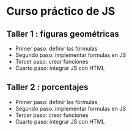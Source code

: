# Curso práctico de JS

## Taller 1 : figuras geométricas

- Primer paso: definir las fórmulas
- Segundo paso: implementar formulas en JS
- Tercer paso: crear funciones
- Cuarto paso: integrar JS con HTML

## Taller 2 : porcentajes

- Primer paso: definir las fórmulas
- Segundo paso: implementar formulas en JS
- Tercer paso: crear funciones
- Cuarto paso: integrar JS con HTML
